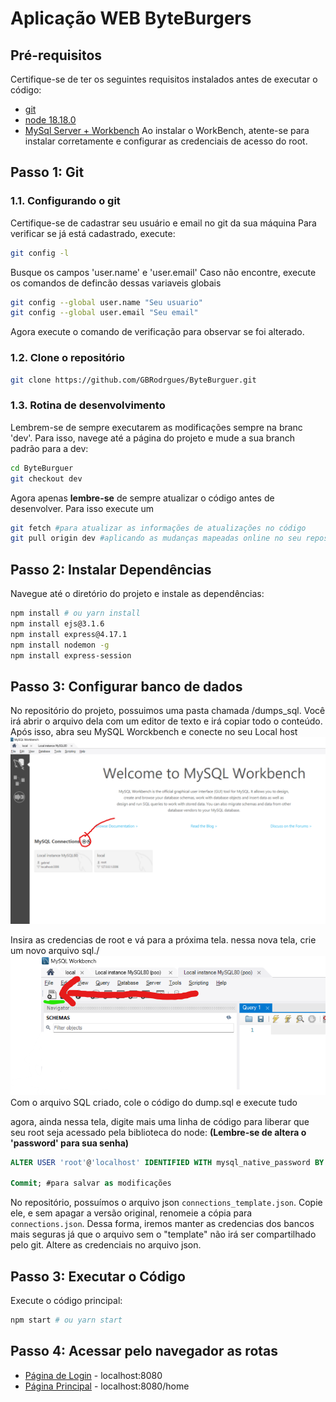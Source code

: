 # Aplicação WEB ByteBurgers

## Pré-requisitos

Certifique-se de ter os seguintes requisitos instalados antes de executar o código:

- [git](https://git-scm.com/downloads)
- [node 18.18.0](https://nodejs.org/download/release/v18.19.0/)
- [MySql Server + Workbench](https://dev.mysql.com/downloads/workbench/)
  Ao instalar o WorkBench, atente-se para instalar corretamente e configurar as credenciais de acesso do root.

## Passo 1: Git

### 1.1. Configurando o git

Certifique-se de cadastrar seu usuário e email no git da sua máquina
Para verificar se já está cadastrado, execute:

```bash
git config -l
```

Busque os campos 'user.name' e 'user.email'
Caso não encontre, execute os comandos de defincão dessas variaveis globais

```bash
git config --global user.name "Seu usuario"
git config --global user.email "Seu email"
```

Agora execute o comando de verificação para observar se foi alterado.

### 1.2. Clone o repositório

```bash
git clone https://github.com/GBRodrgues/ByteBurguer.git
```

### 1.3. Rotina de desenvolvimento

Lembrem-se de sempre executarem as modificações sempre na branc 'dev'.
Para isso, navege até a página do projeto e mude a sua branch padrão para a dev:

```bash
cd ByteBurguer
git checkout dev
```

Agora apenas **lembre-se** de sempre atualizar o código antes de desenvolver. Para isso execute um

```bash
git fetch #para atualizar as informações de atualizações no código
git pull origin dev #aplicando as mudanças mapeadas online no seu repositório local da branch dev
```

## Passo 2: Instalar Dependências

Navegue até o diretório do projeto e instale as dependências:

```bash
npm install # ou yarn install
npm install ejs@3.1.6
npm install express@4.17.1
npm install nodemon -g
npm install express-session
```

## Passo 3: Configurar banco de dados

No repositório do projeto, possuimos uma pasta chamada /dumps_sql. Você irá abrir o arquivo dela com um editor de texto e irá copiar todo o conteúdo.
Após isso, abra seu MySQL Worckbench e conecte no seu Local host
![Criando conexão com Local Host](imgs/create_cnn.png)

Insira as credencias de root e vá para a próxima tela.
nessa nova tela, crie um novo arquivo sql./
![Criando arquivo SQL](imgs/create_sql.png)
Com o arquivo SQL criado, cole o código do dump.sql e execute tudo

agora, ainda nessa tela, digite mais uma linha de código para liberar que seu root seja acessado pela biblioteca do node:
**(Lembre-se de altera o 'password' para sua senha)**

```sql
ALTER USER 'root'@'localhost' IDENTIFIED WITH mysql_native_password BY 'password';

Commit; #para salvar as modificações
```

No repositório, possuímos o arquivo json `connections_template.json`. Copie ele, e sem apagar a versão original, renomeie a cópia para `connections.json`. Dessa forma, iremos manter as credencias dos bancos mais seguras já que o arquivo sem o "template" não irá ser compartilhado pelo git.
Altere as credenciais no arquivo json.

## Passo 3: Executar o Código

Execute o código principal:

```bash
npm start # ou yarn start
```

## Passo 4: Acessar pelo navegador as rotas

- [Página de Login](localhost:8080) - localhost:8080
- [Página Principal](localhost:8080/home) - localhost:8080/home
